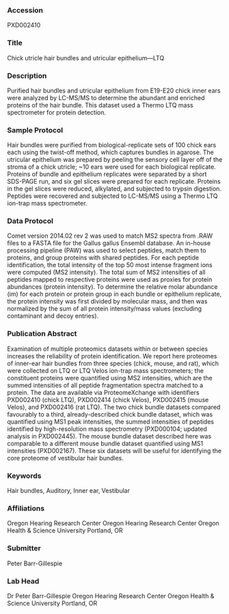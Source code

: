 ### Accession
PXD002410

### Title
Chick utricle hair bundles and utricular epithelium—LTQ

### Description
Purified hair bundles and utricular epithelium from E19-E20 chick inner ears were analyzed by LC-MS/MS to determine the abundant and enriched proteins of the hair bundle. This dataset used a Thermo LTQ mass spectrometer for protein detection.

### Sample Protocol
Hair bundles were purified from biological-replicate sets of 100 chick ears each using the twist-off method, which captures bundles in agarose. The utricular epithelium was prepared by peeling the sensory cell layer off of the stroma of a chick utricle; ~10 ears were used for each biological replicate. Proteins of bundle and epithelium replicates were separated by a short SDS-PAGE run, and six gel slices were prepared for each replicate. Proteins in the gel slices were reduced, alkylated, and subjected to trypsin digestion. Peptides were recovered and subjected to LC-MS/MS using a Thermo LTQ ion-trap mass spectrometer.

### Data Protocol
Comet version 2014.02 rev 2 was used to match MS2 spectra from .RAW files to a FASTA file for the Gallus gallus Ensembl database. An in-house processing pipeline (PAW) was used to select peptides, match them to proteins, and group proteins with shared peptides. For each peptide identification, the total intensity of the top 50 most intense fragment ions were computed (MS2 intensity). The total sum of MS2 intensities of all peptides mapped to respective proteins were used as proxies for protein abundances (protein intensity). To determine the relative molar abundance (im) for each protein or protein group in each bundle or epithelium replicate, the protein intensity was first divided by molecular mass, and then was normalized by the sum of all protein intensity/mass values (excluding contaminant and decoy entries).

### Publication Abstract
Examination of multiple proteomics datasets within or between species increases the reliability of protein identification. We report here proteomes of inner-ear hair bundles from three species (chick, mouse, and rat), which were collected on LTQ or LTQ Velos ion-trap mass spectrometers; the constituent proteins were quantified using MS2 intensities, which are the summed intensities of all peptide fragmentation spectra matched to a protein. The data are available via ProteomeXchange with identifiers PXD002410 (chick LTQ), PXD002414 (chick Velos), PXD002415 (mouse Velos), and PXD002416 (rat LTQ). The two chick bundle datasets compared favourably to a third, already-described chick bundle dataset, which was quantified using MS1 peak intensities, the summed intensities of peptides identified by high-resolution mass spectrometry (PXD000104; updated analysis in PXD002445). The mouse bundle dataset described here was comparable to a different mouse bundle dataset quantified using MS1 intensities (PXD002167). These six datasets will be useful for identifying the core proteome of vestibular hair bundles.

### Keywords
Hair bundles, Auditory, Inner ear, Vestibular

### Affiliations
Oregon Hearing Research Center
Oregon Hearing Research Center Oregon Health & Science University Portland, OR

### Submitter
Peter Barr-Gillespie

### Lab Head
Dr Peter Barr-Gillespie
Oregon Hearing Research Center Oregon Health & Science University Portland, OR


